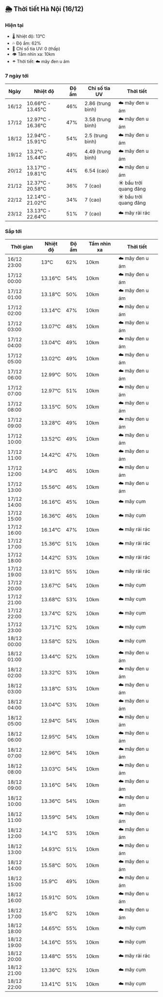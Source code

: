 ## 🌦️ Thời tiết Hà Nội (16/12)

### Hiện tại

- 🌡️ Nhiệt độ: 13℃
- 💦 Độ ẩm: 62%
- 🌟 Chỉ số tia UV: 0 (thấp)
- 👁️ Tầm nhìn xa: 10km
- ☂️ Thời tiết: ☁️ mây đen u ám

### 7 ngày tới

| Ngày | Nhiệt độ | Độ ẩm | Chỉ số tia UV | Thời tiết |
| --- | --- | --- | --- | --- |
| 16/12 | 10.66℃ - 13.45℃ | 46% | 2.86 (trung bình) | ☁️ mây đen u ám |
| 17/12 | 12.97℃ - 16.36℃ | 47% | 3.58 (trung bình) | ☁️ mây đen u ám |
| 18/12 | 12.94℃ - 15.91℃ | 54% | 2.5 (trung bình) | ☁️ mây đen u ám |
| 19/12 | 13.2℃ - 15.44℃ | 49% | 4.49 (trung bình) | ☁️ mây đen u ám |
| 20/12 | 13.17℃ - 19.81℃ | 44% | 6.54 (cao) | ☁️ mây đen u ám |
| 21/12 | 12.37℃ - 20.58℃ | 36% | 7 (cao) | ☀️ bầu trời quang đãng |
| 22/12 | 12.14℃ - 21.02℃ | 34% | 7 (cao) | ☀️ bầu trời quang đãng |
| 23/12 | 13.13℃ - 22.64℃ | 51% | 7 (cao) | ☁️ mây rải rác |

### Sắp tới

| Thời gian | Nhiệt độ | Độ ẩm | Tầm nhìn xa | Thời tiết |
| --- | --- | --- | --- | --- |
| 16/12 23:00 | 13℃ | 62% | 10km | ☁️ mây đen u ám |
| 17/12 00:00 | 13.16℃ | 54% | 10km | ☁️ mây đen u ám |
| 17/12 01:00 | 13.18℃ | 50% | 10km | ☁️ mây đen u ám |
| 17/12 02:00 | 13.14℃ | 47% | 10km | ☁️ mây đen u ám |
| 17/12 03:00 | 13.07℃ | 48% | 10km | ☁️ mây đen u ám |
| 17/12 04:00 | 13.04℃ | 49% | 10km | ☁️ mây đen u ám |
| 17/12 05:00 | 13.02℃ | 49% | 10km | ☁️ mây đen u ám |
| 17/12 06:00 | 12.99℃ | 50% | 10km | ☁️ mây đen u ám |
| 17/12 07:00 | 12.97℃ | 51% | 10km | ☁️ mây đen u ám |
| 17/12 08:00 | 13.15℃ | 50% | 10km | ☁️ mây đen u ám |
| 17/12 09:00 | 13.28℃ | 49% | 10km | ☁️ mây đen u ám |
| 17/12 10:00 | 13.52℃ | 49% | 10km | ☁️ mây đen u ám |
| 17/12 11:00 | 14.42℃ | 47% | 10km | ☁️ mây đen u ám |
| 17/12 12:00 | 14.9℃ | 46% | 10km | ☁️ mây đen u ám |
| 17/12 13:00 | 15.56℃ | 46% | 10km | ☁️ mây đen u ám |
| 17/12 14:00 | 16.16℃ | 45% | 10km | ☁️ mây cụm |
| 17/12 15:00 | 16.36℃ | 46% | 10km | ☁️ mây cụm |
| 17/12 16:00 | 16.14℃ | 47% | 10km | ☁️ mây rải rác |
| 17/12 17:00 | 15.36℃ | 51% | 10km | ☁️ mây rải rác |
| 17/12 18:00 | 14.42℃ | 53% | 10km | ☁️ mây rải rác |
| 17/12 19:00 | 13.91℃ | 55% | 10km | ☁️ mây rải rác |
| 17/12 20:00 | 13.67℃ | 54% | 10km | ☁️ mây cụm |
| 17/12 21:00 | 13.68℃ | 53% | 10km | ☁️ mây cụm |
| 17/12 22:00 | 13.74℃ | 52% | 10km | ☁️ mây cụm |
| 17/12 23:00 | 13.71℃ | 52% | 10km | ☁️ mây cụm |
| 18/12 00:00 | 13.58℃ | 52% | 10km | ☁️ mây cụm |
| 18/12 01:00 | 13.44℃ | 52% | 10km | ☁️ mây đen u ám |
| 18/12 02:00 | 13.32℃ | 53% | 10km | ☁️ mây đen u ám |
| 18/12 03:00 | 13.18℃ | 53% | 10km | ☁️ mây đen u ám |
| 18/12 04:00 | 13.04℃ | 53% | 10km | ☁️ mây đen u ám |
| 18/12 05:00 | 12.94℃ | 54% | 10km | ☁️ mây đen u ám |
| 18/12 06:00 | 12.95℃ | 54% | 10km | ☁️ mây đen u ám |
| 18/12 07:00 | 12.96℃ | 54% | 10km | ☁️ mây đen u ám |
| 18/12 08:00 | 13.03℃ | 54% | 10km | ☁️ mây đen u ám |
| 18/12 09:00 | 13.16℃ | 54% | 10km | ☁️ mây đen u ám |
| 18/12 10:00 | 13.36℃ | 54% | 10km | ☁️ mây đen u ám |
| 18/12 11:00 | 13.59℃ | 54% | 10km | ☁️ mây đen u ám |
| 18/12 12:00 | 14.1℃ | 53% | 10km | ☁️ mây đen u ám |
| 18/12 13:00 | 14.93℃ | 51% | 10km | ☁️ mây đen u ám |
| 18/12 14:00 | 15.58℃ | 50% | 10km | ☁️ mây đen u ám |
| 18/12 15:00 | 15.9℃ | 49% | 10km | ☁️ mây đen u ám |
| 18/12 16:00 | 15.91℃ | 50% | 10km | ☁️ mây đen u ám |
| 18/12 17:00 | 15.6℃ | 52% | 10km | ☁️ mây đen u ám |
| 18/12 18:00 | 14.65℃ | 55% | 10km | ☁️ mây cụm |
| 18/12 19:00 | 14.16℃ | 55% | 10km | ☁️ mây cụm |
| 18/12 20:00 | 13.48℃ | 55% | 10km | ☁️ mây rải rác |
| 18/12 21:00 | 13.36℃ | 52% | 10km | ☁️ mây cụm |
| 18/12 22:00 | 13.41℃ | 51% | 10km | ☁️ mây cụm |
